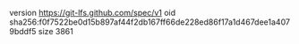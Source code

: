 version https://git-lfs.github.com/spec/v1
oid sha256:f0f7522be0d15b897af44f2db167ff66de228ed86f17a1d467dee1a4079bddf5
size 3861
